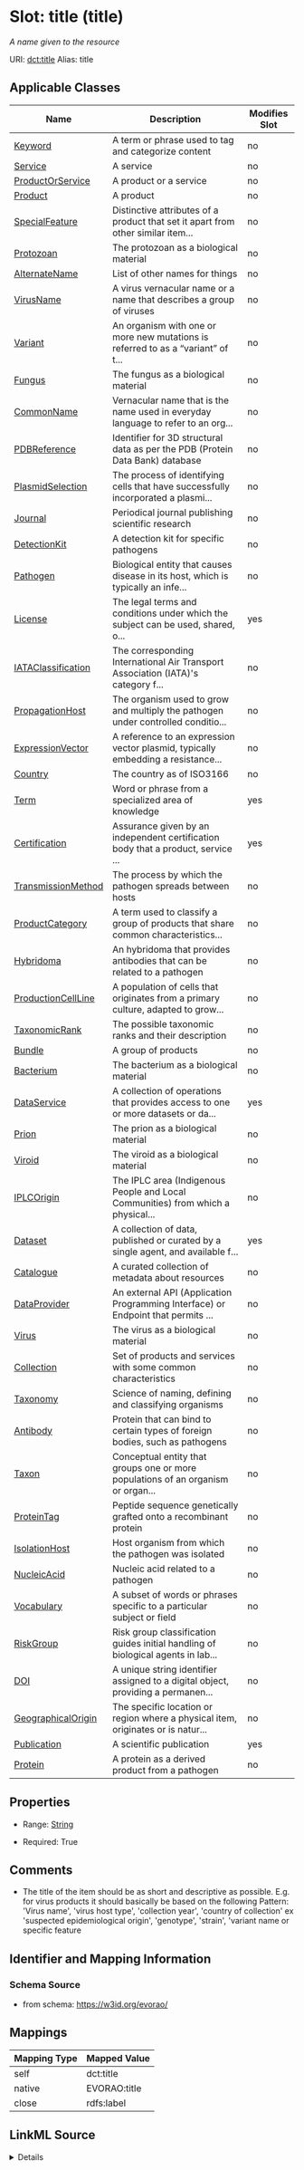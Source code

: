 

# Slot: title (title) 


_A name given to the resource_





URI: [dct:title](http://purl.org/dc/terms/title)
Alias: title

<!-- no inheritance hierarchy -->





## Applicable Classes

| Name | Description | Modifies Slot |
| --- | --- | --- |
| [Keyword](Keyword.md) | A term or phrase used to tag and categorize content |  no  |
| [Service](Service.md) | A service |  no  |
| [ProductOrService](ProductOrService.md) | A product or a service |  no  |
| [Product](Product.md) | A product |  no  |
| [SpecialFeature](SpecialFeature.md) | Distinctive attributes of a product that set it apart from other similar item... |  no  |
| [Protozoan](Protozoan.md) | The protozoan as a biological material |  no  |
| [AlternateName](AlternateName.md) | List of other names for things |  no  |
| [VirusName](VirusName.md) | A virus vernacular name or a name that describes a group of viruses |  no  |
| [Variant](Variant.md) | An organism with one or more new mutations is referred to as a “variant” of t... |  no  |
| [Fungus](Fungus.md) | The fungus as a biological material |  no  |
| [CommonName](CommonName.md) | Vernacular name that is the name used in everyday language to refer to an org... |  no  |
| [PDBReference](PDBReference.md) | Identifier for 3D structural data as per the PDB (Protein Data Bank) database |  no  |
| [PlasmidSelection](PlasmidSelection.md) | The process of identifying cells that have successfully incorporated a plasmi... |  no  |
| [Journal](Journal.md) | Periodical journal publishing scientific research |  no  |
| [DetectionKit](DetectionKit.md) | A detection kit for specific pathogens |  no  |
| [Pathogen](Pathogen.md) | Biological entity that causes disease in its host, which is typically an infe... |  no  |
| [License](License.md) | The legal terms and conditions under which the subject can be used, shared, o... |  yes  |
| [IATAClassification](IATAClassification.md) | The corresponding International Air Transport Association (IATA)'s category f... |  no  |
| [PropagationHost](PropagationHost.md) | The organism used to grow and multiply the pathogen under controlled conditio... |  no  |
| [ExpressionVector](ExpressionVector.md) | A reference to an expression vector plasmid, typically embedding a resistance... |  no  |
| [Country](Country.md) | The country as of ISO3166 |  no  |
| [Term](Term.md) | Word or phrase from a specialized area of knowledge |  yes  |
| [Certification](Certification.md) | Assurance given by an independent certification body that a product, service ... |  yes  |
| [TransmissionMethod](TransmissionMethod.md) | The process by which the pathogen spreads between hosts |  no  |
| [ProductCategory](ProductCategory.md) | A term used to classify a group of products that share common characteristics... |  no  |
| [Hybridoma](Hybridoma.md) | An hybridoma that provides antibodies that can be related to a pathogen |  no  |
| [ProductionCellLine](ProductionCellLine.md) | A population of cells that originates from a primary culture, adapted to grow... |  no  |
| [TaxonomicRank](TaxonomicRank.md) | The possible taxonomic ranks and their description |  no  |
| [Bundle](Bundle.md) | A group of products |  no  |
| [Bacterium](Bacterium.md) | The bacterium as a biological material |  no  |
| [DataService](DataService.md) | A collection of operations that provides access to one or more datasets or da... |  yes  |
| [Prion](Prion.md) | The prion as a biological material |  no  |
| [Viroid](Viroid.md) | The viroid as a biological material |  no  |
| [IPLCOrigin](IPLCOrigin.md) | The IPLC area (Indigenous People and Local Communities) from which a physical... |  no  |
| [Dataset](Dataset.md) | A collection of data, published or curated by a single agent, and available f... |  yes  |
| [Catalogue](Catalogue.md) | A curated collection of metadata about resources |  no  |
| [DataProvider](DataProvider.md) | An external API (Application Programming Interface) or Endpoint that permits ... |  no  |
| [Virus](Virus.md) | The virus as a biological material |  no  |
| [Collection](Collection.md) | Set of products and services with some common characteristics |  no  |
| [Taxonomy](Taxonomy.md) | Science of naming, defining and classifying organisms |  no  |
| [Antibody](Antibody.md) | Protein that can bind to certain types of foreign bodies, such as pathogens |  no  |
| [Taxon](Taxon.md) | Conceptual entity that groups one or more populations of an organism or organ... |  no  |
| [ProteinTag](ProteinTag.md) | Peptide sequence genetically grafted onto a recombinant protein |  no  |
| [IsolationHost](IsolationHost.md) | Host organism from which the pathogen was isolated |  no  |
| [NucleicAcid](NucleicAcid.md) | Nucleic acid related to a pathogen |  no  |
| [Vocabulary](Vocabulary.md) | A subset of words or phrases specific to a particular subject or field |  no  |
| [RiskGroup](RiskGroup.md) | Risk group classification guides initial handling of biological agents in lab... |  no  |
| [DOI](DOI.md) | A unique string identifier assigned to a digital object, providing a permanen... |  no  |
| [GeographicalOrigin](GeographicalOrigin.md) | The specific location or region where a physical item, originates or is natur... |  no  |
| [Publication](Publication.md) | A scientific publication |  yes  |
| [Protein](Protein.md) | A protein as a derived product from a pathogen |  no  |







## Properties

* Range: [String](String.md)

* Required: True





## Comments

* The title of the item should be as short and descriptive as possible. E.g. for virus products it should basically be based on the following Pattern:
'Virus name', 'virus host type', 'collection year', 'country of collection' ex 'suspected epidemiological origin', 'genotype', 'strain', 'variant name or specific feature

## Identifier and Mapping Information







### Schema Source


* from schema: https://w3id.org/evorao/




## Mappings

| Mapping Type | Mapped Value |
| ---  | ---  |
| self | dct:title |
| native | EVORAO:title |
| close | rdfs:label |




## LinkML Source

<details>
```yaml
name: title
description: A name given to the resource
title: title
comments:
- 'The title of the item should be as short and descriptive as possible. E.g. for
  virus products it should basically be based on the following Pattern:

  ''Virus name'', ''virus host type'', ''collection year'', ''country of collection''
  ex ''suspected epidemiological origin'', ''genotype'', ''strain'', ''variant name
  or specific feature'
from_schema: https://w3id.org/evorao/
close_mappings:
- rdfs:label
rank: 1000
slot_uri: dct:title
alias: title
domain_of:
- Dataset
- DataService
- Publication
- Term
- License
- Certification
range: string
required: true
multivalued: false

```
</details>